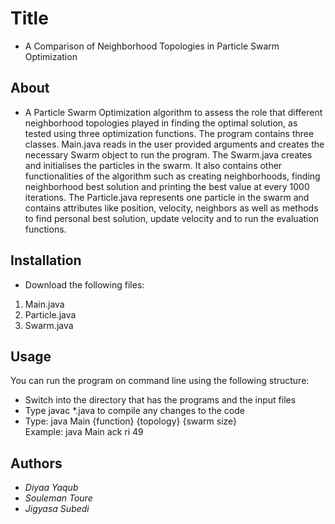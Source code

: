 # Title 

* A Comparison of Neighborhood Topologies in Particle Swarm Optimization

## About 

* A Particle Swarm Optimization algorithm to assess the role that different neighborhood topologies played in finding the optimal solution, as tested using three optimization functions. The program contains three classes. Main.java reads in the user provided arguments and creates the necessary Swarm object to run the program. The Swarm.java creates and initialises the particles in the swarm. It also contains other functionalities of the algorithm such as creating neighborhoods, finding neighborhood best solution and printing the best value at every 1000 iterations. The Particle.java represents one particle in the swarm and contains attributes like position, velocity, neighbors as well as methods to find personal best solution, update velocity and to run the evaluation functions. 

## Installation

* Download the following files:
1) Main.java
2) Particle.java
3) Swarm.java

## Usage

You can run the program on command line using the following structure:

* Switch into the directory that has the programs and the input files
* Type javac *.java to compile any changes to the code
* Type: java Main {function} {topology} {swarm size}
<br> Example: java Main ack ri 49 </br>

## Authors

* *Diyaa Yaqub*
* *Souleman Toure*
* *Jigyasa Subedi*
